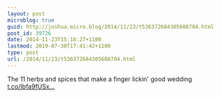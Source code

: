 ```yaml
---
layout: post
microblog: true
guid: http://joshua.micro.blog/2014/11/23/t536372684305608704.html
post_id: 39726
date: 2014-11-23T15:16:27+1100
lastmod: 2019-07-30T17:41:42+1100
type: post
url: /2014/11/23/t536372684305608704.html
---
```

The 11 herbs and spices that make a finger lickin' good wedding [t.co/Ibfa9fUSx...](http://t.co/Ibfa9fUSxM)
